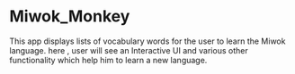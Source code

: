 # Miwok_Monkey
This app displays lists of vocabulary words for the user to learn the Miwok language. 
here , user will see an Interactive UI and various other functionality which help him to learn a new language.



